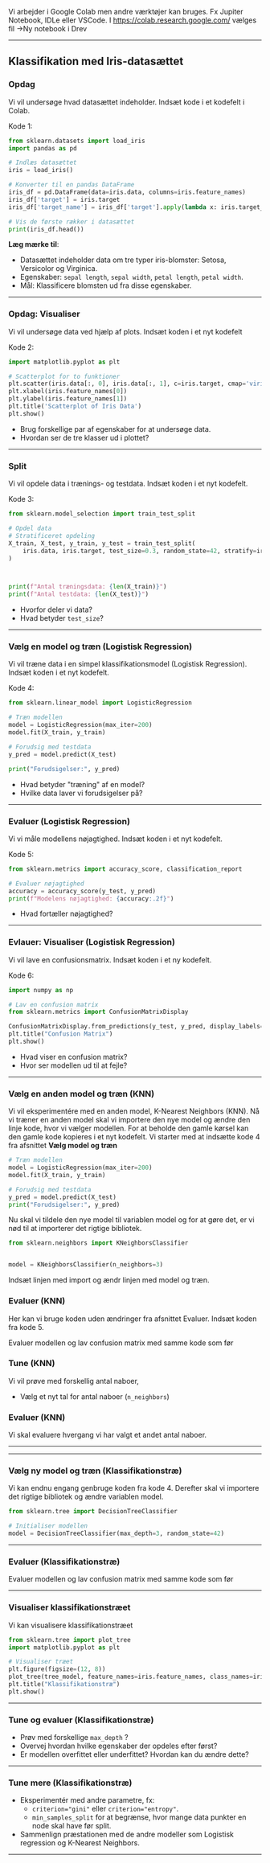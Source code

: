 
Vi arbejder i Google Colab men andre værktøjer kan bruges. Fx Jupiter Notebook, IDLe eller VSCode. 
I https://colab.research.google.com/ vælges fil ->Ny  notebook i Drev


---

## **Klassifikation med Iris-datasættet**


### **Opdag**
Vi vil undersøge hvad datasættet indeholder. Indsæt kode i et kodefelt i Colab.

Kode 1:
```python
from sklearn.datasets import load_iris
import pandas as pd

# Indlæs datasættet
iris = load_iris()

# Konverter til en pandas DataFrame
iris_df = pd.DataFrame(data=iris.data, columns=iris.feature_names)
iris_df['target'] = iris.target
iris_df['target_name'] = iris_df['target'].apply(lambda x: iris.target_names[x])

# Vis de første rækker i datasættet
print(iris_df.head())
```

**Læg mærke til**:
- Datasættet indeholder data om tre typer iris-blomster: Setosa, Versicolor og Virginica.
- Egenskaber: `sepal length`, `sepal width`, `petal length`, `petal width`.
- Mål: Klassificere blomsten ud fra disse egenskaber.

---

### **Opdag: Visualiser**
Vi vil undersøge data ved hjælp af plots. Indsæt koden i et nyt kodefelt

Kode 2:
```python
import matplotlib.pyplot as plt

# Scatterplot for to funktioner
plt.scatter(iris.data[:, 0], iris.data[:, 1], c=iris.target, cmap='viridis')
plt.xlabel(iris.feature_names[0])
plt.ylabel(iris.feature_names[1])
plt.title('Scatterplot of Iris Data')
plt.show()
```


- Brug forskellige par af egenskaber for at undersøge data.
- Hvordan ser de tre klasser ud i plottet?

---

### **Split**
Vi vil opdele data i trænings- og testdata. Indsæt koden i et nyt kodefelt.

Kode 3:
```python
from sklearn.model_selection import train_test_split

# Opdel data
# Stratificeret opdeling
X_train, X_test, y_train, y_test = train_test_split(
    iris.data, iris.target, test_size=0.3, random_state=42, stratify=iris.target
)



print(f"Antal træningsdata: {len(X_train)}")
print(f"Antal testdata: {len(X_test)}")

```


- Hvorfor deler vi data?
- Hvad betyder `test_size`?

---
### **Vælg en model og træn (Logistisk Regression)**
Vi vil træne data i en simpel klassifikationsmodel (Logistisk Regression). Indsæt koden i et nyt kodefelt.

Kode 4:
```python
from sklearn.linear_model import LogisticRegression

# Træn modellen
model = LogisticRegression(max_iter=200)
model.fit(X_train, y_train)

# Forudsig med testdata
y_pred = model.predict(X_test)

print("Forudsigelser:", y_pred)
```


- Hvad betyder "træning" af en model?
- Hvilke data laver vi forudsigelser på?
  

---

### **Evaluer (Logistisk Regression)**
Vi vi måle modellens nøjagtighed. Indsæt koden i et nyt kodefelt.

Kode 5:
```python
from sklearn.metrics import accuracy_score, classification_report

# Evaluer nøjagtighed
accuracy = accuracy_score(y_test, y_pred)
print(f"Modelens nøjagtighed: {accuracy:.2f}")


```


- Hvad fortæller nøjagtighed?

---

### **Evlauer: Visualiser (Logistisk Regression)**
Vi vil lave en confusionsmatrix. Indsæt koden i et ny kodefelt.

Kode 6:
```python
import numpy as np

# Lav en confusion matrix
from sklearn.metrics import ConfusionMatrixDisplay

ConfusionMatrixDisplay.from_predictions(y_test, y_pred, display_labels=iris.target_names, cmap='viridis')
plt.title("Confusion Matrix")
plt.show()
```

- Hvad viser en confusion matrix?
- Hvor ser modellen ud til at fejle?

---

### **Vælg en anden model og træn (KNN)**
Vi vil eksperimentére med en anden model, K-Nearest Neighbors (KNN).
Nå vi træner en anden model skal vi importere den nye model og ændre den linje kode, hvor vi vælger modellen.
For at beholde den gamle kørsel kan den gamle kode kopieres i et nyt kodefelt.
Vi starter med at indsætte kode 4 fra afsnittet **Vælg model og træn**

```python
# Træn modellen
model = LogisticRegression(max_iter=200)
model.fit(X_train, y_train)

# Forudsig med testdata
y_pred = model.predict(X_test)
print("Forudsigelser:", y_pred)
```

Nu skal vi tildele den nye model til variablen model og for at gøre det, er vi nød til at importerer det rigtige bibliotek.
```python
from sklearn.neighbors import KNeighborsClassifier


model = KNeighborsClassifier(n_neighbors=3)
```

Indsæt linjen med import og ændr linjen med model og træn.

### **Evaluer (KNN)**
Her kan vi bruge koden uden ændringer fra afsnittet Evaluer. Indsæt koden fra kode 5.

Evaluer modellen og lav confusion matrix med samme kode som før


### **Tune (KNN)**
Vi vil prøve med forskellig antal naboer,



- Vælg et nyt tal for antal naboer (`n_neighbors`)

### **Evaluer (KNN)**
Vi skal evaluere hvergang vi har valgt et andet antal naboer.


---



---

### **Vælg ny model og træn (Klassifikationstræ)**
Vi kan endnu engang genbruge koden fra kode 4. Derefter skal vi importere det rigtige bibliotek og ændre variablen model.

```python
from sklearn.tree import DecisionTreeClassifier

# Initialiser modellen
model = DecisionTreeClassifier(max_depth=3, random_state=42)

```

---

### **Evaluer (Klassifikationstræ)**
Evaluer modellen og lav confusion matrix med samme kode som før

---

### **Visualiser klassifikationstræet**
Vi kan visualisere klassifikationstræet
```python
from sklearn.tree import plot_tree
import matplotlib.pyplot as plt

# Visualiser træet
plt.figure(figsize=(12, 8))
plot_tree(tree_model, feature_names=iris.feature_names, class_names=iris.target_names, filled=True)
plt.title("Klassifikationstræ")
plt.show()
```

---

### **Tune og evaluer (Klassifikationstræ)**

- Prøv med forskellige `max_depth` ?
- Overvej hvordan  hvilke egenskaber der opdeles efter først?
- Er modellen overfittet eller underfittet? Hvordan kan du ændre dette?

---

### **Tune mere (Klassifikationstræ)**
- Eksperimentér med andre parametre, fx:
  - `criterion="gini"` eller `criterion="entropy"`.
  - `min_samples_split` for at begrænse, hvor mange data punkter en node skal have før split.
- Sammenlign præstationen med de andre modeller som Logistisk regression og K-Nearest Neighbors.

---
